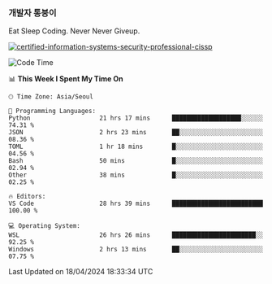 ### 개발자 통붕이
Eat Sleep Coding.
Never Never Giveup.

[![certified-information-systems-security-professional-cissp](https://user-images.githubusercontent.com/44606727/157613689-acd84ec6-5f8f-4e79-89d9-a8d51f033634.png)](https://www.credly.com/badges/f394a010-85a0-450b-9136-8043af01d71c/public_url)

<!--START_SECTION:waka-->
![Code Time](http://img.shields.io/badge/Code%20Time-2%2C806%20hrs%2023%20mins-blue)

📊 **This Week I Spent My Time On** 

```text
🕑︎ Time Zone: Asia/Seoul

💬 Programming Languages: 
Python                   21 hrs 17 mins      ███████████████████░░░░░░   74.31 % 
JSON                     2 hrs 23 mins       ██░░░░░░░░░░░░░░░░░░░░░░░   08.36 % 
TOML                     1 hr 18 mins        █░░░░░░░░░░░░░░░░░░░░░░░░   04.56 % 
Bash                     50 mins             █░░░░░░░░░░░░░░░░░░░░░░░░   02.94 % 
Other                    38 mins             █░░░░░░░░░░░░░░░░░░░░░░░░   02.25 % 

🔥 Editors: 
VS Code                  28 hrs 39 mins      █████████████████████████   100.00 % 

💻 Operating System: 
WSL                      26 hrs 26 mins      ███████████████████████░░   92.25 % 
Windows                  2 hrs 13 mins       ██░░░░░░░░░░░░░░░░░░░░░░░   07.75 % 
```


 Last Updated on 18/04/2024 18:33:34 UTC
<!--END_SECTION:waka-->
